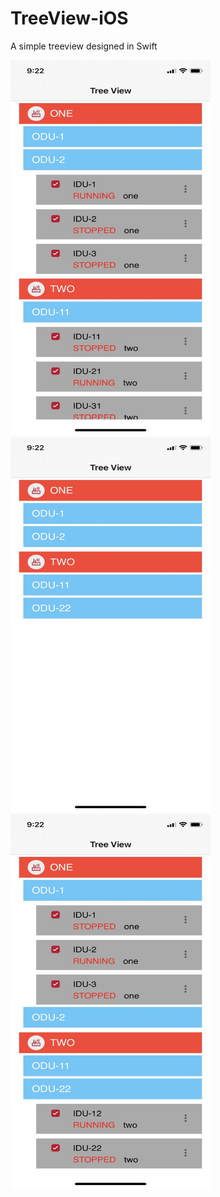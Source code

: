 # TreeView-iOS
A simple treeview designed in Swift

<img src = "1.jpeg" width="320" height="600">
<img src = "2.jpeg" width="320" height="600">
<img src = "3.jpeg" width="320" height="600">
